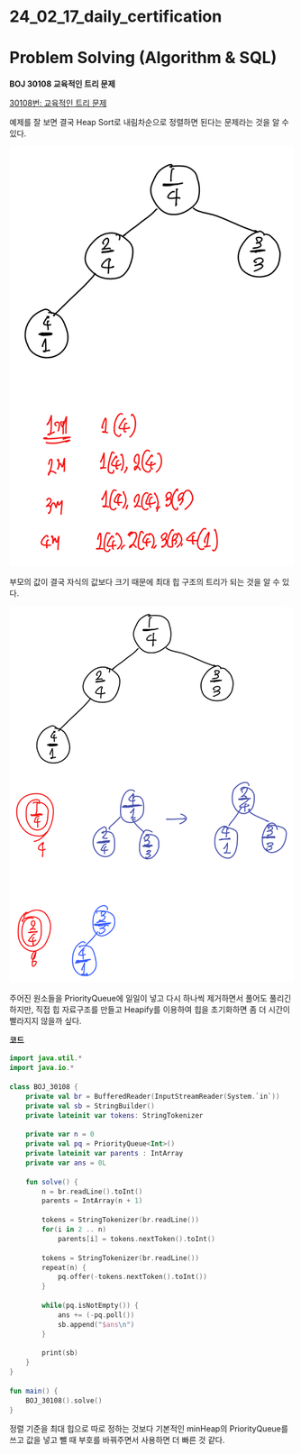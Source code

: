 # 24_02_17_daily_certification

# Problem Solving (Algorithm & SQL)

**BOJ 30108 교육적인 트리 문제**

[30108번: 교육적인 트리 문제](https://www.acmicpc.net/problem/30108)

예제를 잘 보면 결국 Heap Sort로 내림차순으로 정렬하면 된다는 문제라는 것을 알 수 있다.

![1.jpeg](24_02_17_daily_certification%20a4f63be8055448eaa2b8858ad8aea115/1.jpeg)

부모의 값이 결국 자식의 값보다 크기 때문에 최대 힙 구조의 트리가 되는 것을 알 수 있다.

![2.jpeg](24_02_17_daily_certification%20a4f63be8055448eaa2b8858ad8aea115/2.jpeg)

주어진 원소들을 PriorityQueue에 일일이 넣고 다시 하나씩 제거하면서 풀어도 풀리긴 하지만, 직접 힙 자료구조를 만들고 Heapify를 이용하여 힙을 초기화하면 좀 더 시간이 빨라지지 않을까 싶다.

**코드**

```kotlin
import java.util.*
import java.io.*

class BOJ_30108 {
    private val br = BufferedReader(InputStreamReader(System.`in`))
    private val sb = StringBuilder()
    private lateinit var tokens: StringTokenizer

    private var n = 0
    private val pq = PriorityQueue<Int>()
    private lateinit var parents : IntArray
    private var ans = 0L

    fun solve() {
        n = br.readLine().toInt()
        parents = IntArray(n + 1)

        tokens = StringTokenizer(br.readLine())
        for(i in 2 .. n)
            parents[i] = tokens.nextToken().toInt()

        tokens = StringTokenizer(br.readLine())
        repeat(n) {
            pq.offer(-tokens.nextToken().toInt())
        }

        while(pq.isNotEmpty()) {
            ans += (-pq.poll())
            sb.append("$ans\n")
        }

        print(sb)
    }
}

fun main() {
    BOJ_30108().solve()
}
```

정렬 기준을 최대 힙으로 따로 정하는 것보다 기본적인 minHeap의 PriorityQueue를 쓰고 값을 넣고 뺄 때 부호를 바꿔주면서 사용하면 더 빠른 것 같다.